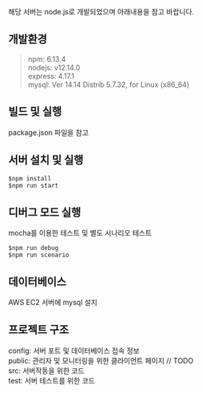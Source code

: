 
해당 서버는 node.js로 개발되었으며 아래내용을 참고 바랍니다.

## 개발환경
> npm: 6.13.4  
> nodejs: v12.14.0  
> express: 4.17.1  
> mysql: Ver 14.14 Distrib 5.7.32, for Linux (x86_64)  

## 빌드 및 실행
    
package.json 파일을 참고
    
## 서버 설치 및 실행
  
    $npm install
    $npm run start
  
## 디버그 모드 실행  
  
mocha를 이용한 테스트 및 별도 시나리오 테스트
  
    $npm run debug
    $npm run scenario
 
## 데이터베이스
    
AWS EC2 서버에 mysql 설치
  
## 프로젝트 구조

config: 서버 포트 및 데이터베이스 접속 정보  
public: 관리자 및 모니터링을 위한 클라이언트 페이지 // TODO  
src: 서버작동을 위한 코드  
test: 서버 테스트를 위한 코드  
  
  
